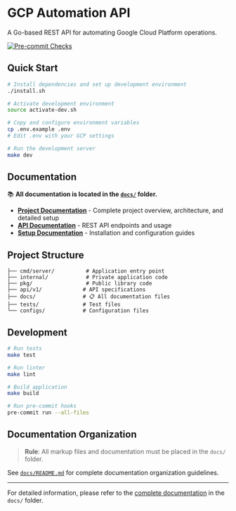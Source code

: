 # GCP Automation API

A Go-based REST API for automating Google Cloud Platform operations.

[![Pre-commit Checks](https://github.com/stuartshay/gcp-automation-api/actions/workflows/pre-commit.yml/badge.svg)](https://github.com/stuartshay/gcp-automation-api/actions/workflows/pre-commit.yml)

## Quick Start

```bash
# Install dependencies and set up development environment
./install.sh

# Activate development environment
source activate-dev.sh

# Copy and configure environment variables
cp .env.example .env
# Edit .env with your GCP settings

# Run the development server
make dev
```

## Documentation

📚 **All documentation is located in the [`docs/`](./docs/) folder.**

- **[Project Documentation](./docs/PROJECT_README.md)** - Complete project overview, architecture, and detailed setup
- **[API Documentation](./docs/API.md)** - REST API endpoints and usage
- **[Setup Documentation](./docs/)** - Installation and configuration guides

## Project Structure

```text
├── cmd/server/          # Application entry point
├── internal/            # Private application code
├── pkg/                 # Public library code
├── api/v1/             # API specifications
├── docs/               # 📋 All documentation files
├── tests/              # Test files
└── configs/            # Configuration files
```

## Development

```bash
# Run tests
make test

# Run linter
make lint

# Build application
make build

# Run pre-commit hooks
pre-commit run --all-files
```

## Documentation Organization

> **Rule**: All markup files and documentation must be placed in the `docs/` folder.

See [`docs/README.md`](./docs/README.md) for complete documentation organization guidelines.

---

For detailed information, please refer to the [complete documentation](./docs/) in the `docs/` folder.
